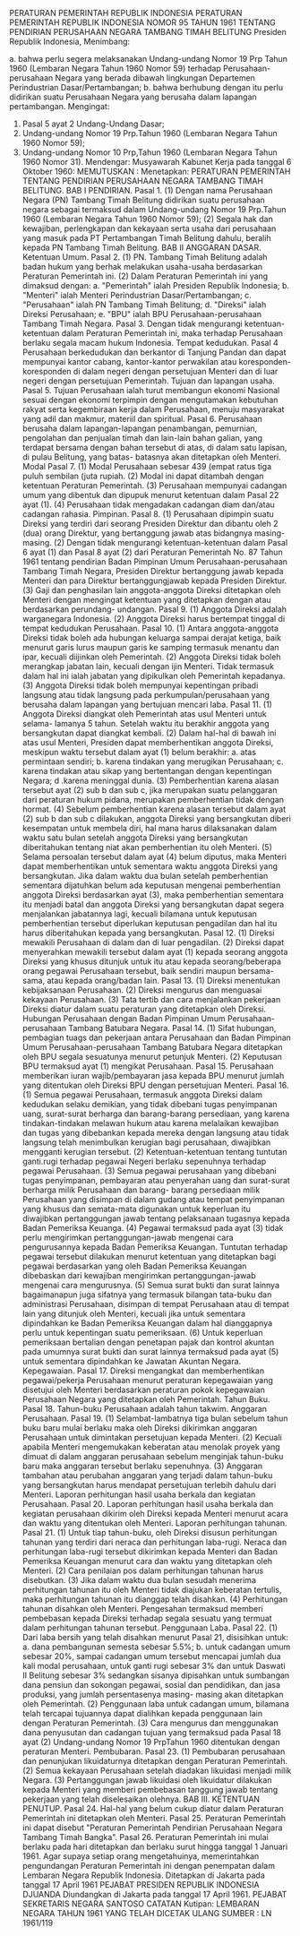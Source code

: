  PERATURAN PEMERINTAH REPUBLIK INDONESIA PERATURAN PEMERINTAH REPUBLIK INDONESIA NOMOR 95 TAHUN 1961 TENTANG PENDIRIAN PERUSAHAAN NEGARA TAMBANG TIMAH BELITUNG Presiden Republik Indonesia,
Menimbang:

a. bahwa perlu segera melaksanakan Undang-undang Nomor 19 Prp Tahun 1960 (Lembaran Negara Tahun 1960 Nomor 59) terhadap Perusahaan-perusahaan Negara yang berada dibawah lingkungan Departemen Perindustrian Dasar/Pertambangan;
b. bahwa berhubung dengan itu perlu didirikan suatu Perusahaan Negara yang berusaha dalam lapangan pertambangan.
Mengingat:

1. Pasal 5 ayat 2 Undang-Undang Dasar;
2. Undang-undang Nomor 19 Prp.Tahun 1960 (Lembaran Negara Tahun 1960 Nomor 59);
3. Undang-undang Nomor 10 Prp,Tahun 1960 (Lembaran Negara Tahun 1960 Nomor 31). Mendengar: Musyawarah Kabunet Kerja pada tanggal 6 Oktober 1960:
MEMUTUSKAN :
 Menetapkan: PERATURAN PEMERINTAH TENTANG PENDIRIAN PERUSAHAAN NEGARA TAMBANG TIMAH BELITUNG.
BAB I PENDIRIAN. Pasal 1.
(1) Dengan nama Perusahaan Negara (PN) Tambang Timah Belitung didirikan suatu perusahaan negara sebagai termaksud dalam Undang-undang Nomor 19 Prp.Tahun 1960 (Lembaran Negara Tahun 1960 Nomor 59);
(2) Segala hak dan kewajiban, perlengkapan dan kekayaan serta usaha dari perusahaan yang masuk pada PT Pertambangan Timah Belitung dahulu, beralih kepada PN Tambang Timah Belitung.
BAB II ANGGARAN DASAR. Ketentuan Umum. Pasal 2.
(1) PN. Tambang Timah Belitung adalah badan hukum yang berhak melakukan usaha-usaha berdasarkan Peraturan Pemerintah ini.
(2) Dalam Peraturan Pemerintah ini yang dimaksud dengan:
a. "Pemerintah" ialah Presiden Republik Indonesia;
b. "Menteri" ialah Menteri Perindustrian Dasar/Pertambangan;
c. "Perusahaan" ialah PN Tambang Timah Belitung;
d. "Direksi" ialah Direksi Perusahaan;
e. "BPU" ialah BPU Perusahaan-perusahaan Tambang Timah Negara. Pasal 3. Dengan tidak mengurangi ketentuan-ketentuan dalam Peraturan Pemerintah ini, maka terhadap Perusahaan berlaku segala macam hukum Indonesia. Tempat kedudukan.
Pasal 4
Perusahaan berkedudukan dan berkantor di Tanjung Pandan dan dapat mempunyai kantor cabang, kantor-kantor perwakilan atau koresponden-koresponden di dalam negeri dengan persetujuan Menteri dan di luar negeri dengan persetujuan Pemerintah. Tujuan dan lapangan usaha. Pasal 5. Tujuan Perusahaan ialah turut membangun ekonomi Nasional sesuai dengan ekonomi terpimpin dengan mengutamakan kebutuhan rakyat serta kegembiraan kerja dalam Perusahaan, menuju masyarakat yang adil dan makmur, materiil dan spiritual. Pasal 6. Perusahaan berusaha dalam lapangan-lapangan penambangan, pemurnian, pengolahan dan penjualan timah dan lain-lain bahan galian, yang terdapat bersama dengan bahan tersebut di atas, di dalam satu lapisan, di pulau Belitung, yang batas- batasnya akan ditetapkan oleh Menteri. Modal Pasal 7.
(1) Modal Perusahaan sebesar 439 (empat ratus tiga puluh sembilan (juta rupiah.
(2) Modal ini dapat ditambah dengan ketentuan Peraturan Pemerintah.
(3) Perusahaan mempunyai cadangan umum yang dibentuk dan dipupuk menurut ketentuan dalam Pasal 22 ayat (1).
(4) Perusahaan tidak mengadakan cadangan diam dan/atau cadangan rahasia. Pimpinan. Pasal 8.
(1) Perusahaan dipimpin suatu Direksi yang terdiri dari seorang Presiden Direktur dan dibantu oleh 2 (dua) orang Direktur, yang bertanggung jawab atas bidangnya masing-masing.
(2) Dengan tidak mengurangi ketentuan-ketentuan dalam Pasal 6 ayat (1) dan Pasal 8 ayat (2) dari Peraturan Pemerintah No. 87 Tahun 1961 tentang pendirian Badan Pimpinan Umum Perusahaan-perusahaan Tambang Timah Negara, Presiden Direktur bertanggung jawab kepada Menteri dan para Direktur bertanggungjawab kepada Presiden Direktur.
(3) Gaji dan penghasilan lain anggota-anggota Direksi ditetapkan oleh Menteri dengan mengingat ketentuan yang ditetapkan dengan atau berdasarkan perundang- undangan. Pasal 9.
(1) Anggota Direksi adalah warganegara Indonesia.
(2) Anggota Direksi harus bertempat tinggal di tempat kedudukan Perusahaan. Pasal 10.
(1) Antara anggota-anggota Direksi tidak boleh ada hubungan keluarga sampai derajat ketiga, baik menurut garis lurus maupun garis ke samping termasuk menantu dan ipar, kecuali diijinkan oleh Pemerintah.
(2) Anggota Direksi tidak boleh merangkap jabatan lain, kecuali dengan ijin Menteri. Tidak termasuk dalam hal ini ialah jabatan yang dipikulkan oleh Pemerintah kepadanya.
(3) Anggota Direksi tidak boleh mempunyai kepentingan pribadi langsung atau tidak langsung pada perkumpulan/perusahaan yang berusaha dalam lapangan yang bertujuan mencari laba. Pasal 11.
(1) Anggota Direksi diangkat oleh Pemerintah atas usul Menteri untuk selama- lamanya 5 tahun. Setelah waktu itu berakhir anggota yang bersangkutan dapat diangkat kembali.
(2) Dalam hal-hal di bawah ini atas usul Menteri, Presiden dapat memberhentikan anggota Direksi, meskipun waktu tersebut dalam ayat (1) belum berakhir:
a. atas permintaan sendiri;
b. karena tindakan yang merugikan Perusahaan;
c. karena tindakan atau sikap yang bertentangan dengan kepentingan Negara; d .karena meninggal dunia.
(3) Pemberhentian karena alasan tersebut ayat (2) sub b dan sub c, jika merupakan suatu pelanggaran dari peraturan hukum pidana, merupakan pemberhentian tidak dengan hormat.
(4) Sebelum pemberhentian karena alasan tersebut dalam ayat (2) sub b dan sub c dilakukan, anggota Direksi yang bersangkutan diberi kesempatan untuk membela diri, hal mana harus dilaksanakan dalam waktu satu bulan setelah anggota Direksi yang bersangkutan diberitahukan tentang niat akan pemberhentian itu oleh Menteri.
(5) Selama persoalan tersebut dalam ayat (4) belum diputus, maka Menteri dapat memberhentikan untuk sementara waktu anggota Direksi yang bersangkutan. Jika dalam waktu dua bulan setelah pemberhentian sementara dijatuhkan belum ada keputusan mengenai pemberhentian anggota Direksi berdasarkan ayat (3), maka pemberhentian sementara itu menjadi batal dan anggota Direksi yang bersangkutan dapat segera menjalankan jabatannya lagi, kecuali bilamana untuk keputusan pemberhentian tersebut diperlukan keputusan pengadilan dan hal itu harus diberitahukan kepada yang bersangkutan. Pasal 12.
(1) Direksi mewakili Perusahaan di dalam dan di luar pengadilan.
(2) Direksi dapat menyerahkan mewakili tersebut dalam ayat (1) kepada seorang anggota Direksi yang khusus ditunjuk untuk itu atau kepada seorang/beberapa orang pegawai Perusahaan tersebut, baik sendiri maupun bersama-sama, atau kepada orang/badan lain. Pasal 13.
(1) Direksi menentukan kebijaksanaan Perusahaan.
(2) Direksi mengurus dan menguasai kekayaan Perusahaan.
(3) Tata tertib dan cara menjalankan pekerjaan Direksi diatur dalam suatu peraturan yang ditetapkan oleh Direksi. Hubungan Perusahaan dengan Badan Pimpinan Umum Perusahaan-perusahaan Tambang Batubara Negara. Pasal 14.
(1) Sifat hubungan, pembagian tuags dan pekerjaan antara Perusahaan dan Badan Pimpinan Umum Perusahaan-perusahaan Tambang Batubara Negara ditetapkan oleh BPU segala sesuatunya menurut petunjuk Menteri.
(2) Keputusan BPU termaksud ayat (1) mengikat Perusahaan. Pasal 15. Perusahaan memberikan iuran wajib/pembayaran jasa kepada BPU menurut jumlah yang ditentukan oleh Direksi BPU dengan persetujuan Menteri. Pasal 16.
(1) Semua pegawai Perusahaan, termasuk anggota Direksi dalam kedudukan selaku demikian, yang tidak dibebani tugas penyimpanan uang, surat-surat berharga dan barang-barang persediaan, yang karena tindakan-tindakan melawan hukum atau karena melalaikan kewajiban dan tugas yang dibebankan kepada mereka dengan langsung atau tidak langsung telah menimbulkan kerugian bagi perusahaan, diwajibkan mengganti kerugian tersebut.
(2) Ketentuan-ketentuan tentang tuntutan ganti.rugi terhadap pegawai Negeri berlaku sepenuhnya terhadap pegawai Perusahaan.
(3) Semua pegawai perusahaan yang dibebani tugas penyimpanan, pembayaran atau penyerahan uang dan surat-surat berharga milik Perusahaan dan barang- barang persediaan milik Perusahaan yang disimpan di dalam gudang atau tempat penyimpanan yang khusus dan semata-mata digunakan untuk keperluan itu diwajibkan pertanggungan jawab tentang pelaksanaan tugasnya kepada Badan Pemeriksa Keuanga.
(4) Pegawai termaksud pada ayat (3) tidak perlu mengirimkan pertanggungan-jawab mengenai cara pengurusannya kepada Badan Pemeriksa Keuangan. Tuntutan terhadap pegawai tersebut dilakukan menurut ketentuan yang ditetapkan bagi pegawai berdasarkan yang oleh Badan Pemeriksa Keuangan dibebaskan dari kewajiban mengirimkan pertanggungan-jawab mengenai cara mengurusnya.
(5) Semua surat bukti dan surat lainnya bagaimanapun juga sifatnya yang termasuk bilangan tata-buku dan administrasi Perusahaan, disimpan di tempat Perusahaan atau di tempat lain yang ditunjuk oleh Menteri, kecuali jika untuk sementara dipindahkan ke Badan Pemeriksa Keuangan dalam hal dianggapnya perlu untuk kepentingan suatu pemeriksaan.
(6) Untuk keperluan pemeriksaan bertalian dengan penetapan pajak dan kontrol akuntan pada umumnya surat bukti dan surat lainnya termaksud pada ayat (5) untuk sementara dipindahkan ke Jawatan Akuntan Negara. Kepegawaian. Pasal 17. Direksi mengangkat dan memberhentikan pegawai/pekerja Perusahaan menurut peraturan kepegawaian yang disetujui oleh Menteri berdasarkan peraturan pokok kepegawaian Perusahaan Negara yang ditetapkan oleh Pemerintah. Tahun Buku. Pasal 18. Tahun-buku Perusahaan adalah tahun takwim. Anggaran Perusahaan. Pasal 19.
(1) Selambat-lambatnya tiga bulan sebelum tahun buku baru mulai berlaku maka oleh Direksi dikirimkan anggaran Perusahaan untuk dimintakan persetujuan kepada Menteri.
(2) Kecuali apabila Menteri mengemukakan keberatan atau menolak proyek yang dimuat di dalam anggaran perusahaan sebelum menginjak tahun-buku baru maka anggaran tersebut berlaku sepenuhnya.
(3) Anggaran tambahan atau perubahan anggaran yang terjadi dalam tahun-buku yang bersangkutan harus mendapat persetujuan terlebih dahulu dari Menteri. Laporan perhitungan hasil usaha berkala dan kegiatan Perusahaan. Pasal 20. Laporan perhitungan hasil usaha berkala dan kegiatan perusahaan dikirim oleh Direksi kepada Menteri menurut acara dan waktu yang ditentukan oleh Menteri. Laporan perhitungan tahunan. Pasal 21.
(1) Untuk tiap tahun-buku, oleh Direksi disusun perhitungan tahunan yang terdiri dari neraca dan perhitungan laba-rugi. Neraca dan perhitungan laba-rugi tersebut dikirimkan kepada Menteri dan Badan Pemeriksa Keuangan menurut cara dan waktu yang ditetapkan oleh Menteri.
(2) Cara penilaian pos dalam perhitungan tahunan harus disebutkan.
(3) Jika dalam waktu dua bulan sesudah menerima perhitungan tahunan itu oleh Menteri tidak diajukan keberatan tertulis, maka perhitungan tahunan itu dianggap telah disahkan.
(4) Perhitungan tahunan disahkan oleh Menteri. Pengesahan termaksud memberi pembebasan kepada Direksi terhadap segala sesuatu yang termuat dalam perhitungan tahunan tersebut. Penggunaan Laba. Pasal 22.
(1) Dari laba bersih yang telah disahkan menurut Pasal 21, disisihkan untuk:
a. dana pembangunan semesta sebesar 5.5%;
b. untuk cadangan umum sebesar 20%, sampai cadangan umum tersebut mencapai jumlah dua kali modal perusahaan, untuk ganti rugi sebesar 3% dan untuk Daswati II Belitung sebesar 3% sedangkan sisanya dipisahkan untuk sumbangan dana pensiun dan sokongan pegawai, sosial dan pendidikan, dan jasa produksi, yang jumlah persentasenya masing- masing akan ditetapkan oleh Pemerintah.
(2) Penggunaan laba untuk cadangan umum, bilamana telah tercapai tujuannya dapat dialihkan kepada penggunaan lain dengan Peraturan Pemerintah.
(3) Cara mengurus dan menggunakan dana penyusutan dan cadangan tujuan yang termaksud pada Pasal 18 ayat (2) Undang-undang Nomor 19 PrpTahun 1960 ditentukan dengan peraturan Menteri. Pembubaran. Pasal 23.
(1) Pembubaran perusahaan dan penunjukan likuidaturnya ditetapkan dengan Peraturan Pemerintah.
(2) Semua kekayaan Perusahaan setelah diadakan likuidasi menjadi milik Negara.
(3) Pertanggungan jawab likuidasi oleh likuidatur dilakukan kepada Menteri yang memberi pembebasan tanggung jawab tentang pekerjaan yang telah diselesaikan olehnya. BAB III. KETENTUAN PENUTUP. Pasal 24. Hal-hal yang belum cukup diatur dalam Peraturan Pemerintah ini ditetapkan oleh Menteri. Pasal 25. Peraturan Pemerintah ini dapat disebut "Peraturan Pemerintah Pendirian Perusahaan Negara Tambang Timah Bangka". Pasal 26. Peraturan Pemerintah ini mulai berlaku pada hari ditetapkan dan berlaku surut hingga tanggal 1 Januari 1961. Agar supaya setiap orang mengetahuinya, memerintahkan pengundangan Peraturan Pemerintah ini dengan penempatan dalam Lembaran Negara Republik Indonesia. Ditetapkan di Jakarta pada tanggal 17 April 1961 PEJABAT PRESIDEN REPUBLIK INDONESIA DJUANDA Diundangkan di Jakarta pada tanggal 17 April 1961. PEJABAT SEKRETARIS NEGARA SANTOSO CATATAN Kutipan: LEMBARAN NEGARA TAHUN 1961 YANG TELAH DICETAK ULANG SUMBER : LN 1961/119
